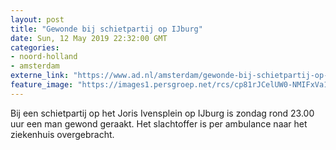 ```yaml
---
layout: post
title: "Gewonde bij schietpartij op IJburg"
date: Sun, 12 May 2019 22:32:00 GMT
categories: 
- noord-holland 
- amsterdam 
externe_link: "https://www.ad.nl/amsterdam/gewonde-bij-schietpartij-op-ijburg~a6657fcf/"
feature_image: "https://images1.persgroep.net/rcs/cp81rJCelUW0-NMIFxVa1U-Haks/diocontent/148159786/_fitwidth/400/?appId=21791a8992982cd8da851550a453bd7f&quality=0.7"
---
```


Bij een schietpartij op het Joris Ivensplein op IJburg is zondag rond 23.00 uur een man gewond geraakt. Het slachtoffer is per ambulance naar het ziekenhuis overgebracht.
